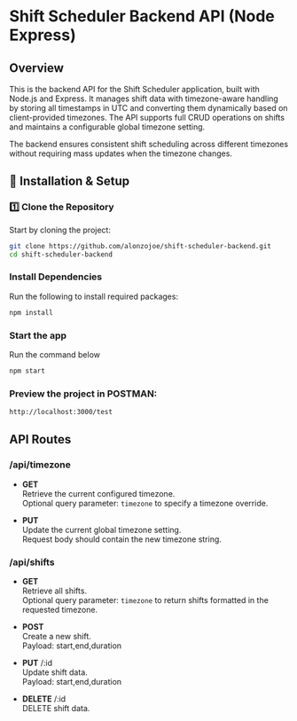 # Shift Scheduler Backend API (Node Express)

## Overview

This is the backend API for the Shift Scheduler application, built with Node.js and Express. It manages shift data with timezone-aware handling by storing all timestamps in UTC and converting them dynamically based on client-provided timezones. The API supports full CRUD operations on shifts and maintains a configurable global timezone setting.

The backend ensures consistent shift scheduling across different timezones without requiring mass updates when the timezone changes.

## 🔧 Installation & Setup

### 1️⃣ Clone the Repository

Start by cloning the project:

```bash
git clone https://github.com/alonzojoe/shift-scheduler-backend.git
cd shift-scheduler-backend
```

### Install Dependencies

Run the following to install required packages:

```bash
npm install
```

### Start the app

Run the command below

```bash
npm start
```

### Preview the project in POSTMAN:

```bash
http://localhost:3000/test
```

## API Routes

### /api/timezone

- **GET**  
  Retrieve the current configured timezone.  
  Optional query parameter: `timezone` to specify a timezone override.

- **PUT**  
  Update the current global timezone setting.  
  Request body should contain the new timezone string.

### /api/shifts

- **GET**  
  Retrieve all shifts.  
  Optional query parameter: `timezone` to return shifts formatted in the requested timezone.

- **POST**  
  Create a new shift.  
  Payload: start,end,duration
- **PUT** /:id  
  Update shift data.  
  Payload: start,end,duration

- **DELETE** /:id  
  DELETE shift data.
